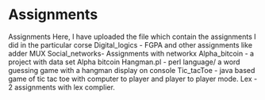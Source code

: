 # Assignments
Assignments 
Here, I have uploaded the file which contain the assignments I did in the particular corse
Digital_logics - FGPA and other assignments like adder MUX
Social_networks- Assignments with networkx
Alpha_bitcoin - a project with data set Alpha bitcoin
Hangman.pl - perl language/ a word guessing game with a hangman display on console
Tic_tacToe - java based game of tic tac toe with computer to player and player to player mode.
Lex  - 2 assignments with lex complier.
